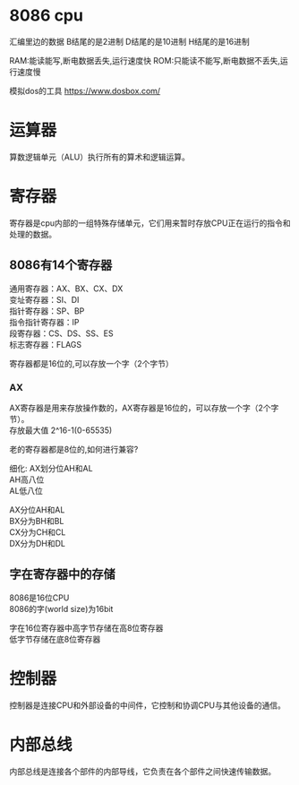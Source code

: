 # 8086 cpu

汇编里边的数据
B结尾的是2进制
D结尾的是10进制
H结尾的是16进制

RAM:能读能写,断电数据丢失,运行速度快
ROM:只能读不能写,断电数据不丢失,运行速度慢

模拟dos的工具
https://www.dosbox.com/

# 运算器

算数逻辑单元（ALU）执行所有的算术和逻辑运算。

# 寄存器

寄存器是cpu内部的一组特殊存储单元，它们用来暂时存放CPU正在运行的指令和处理的数据。

## 8086有14个寄存器

通用寄存器：AX、BX、CX、DX  
变址寄存器：SI、DI  
指针寄存器：SP、BP  
指令指针寄存器：IP  
段寄存器：CS、DS、SS、ES  
标志寄存器：FLAGS

寄存器都是16位的,可以存放一个字（2个字节）

### AX

AX寄存器是用来存放操作数的，AX寄存器是16位的，可以存放一个字（2个字节）。  
存放最大值 2^16-1(0-65535)

老的寄存器都是8位的,如何进行兼容?

细化: AX划分位AH和AL  
AH高八位  
AL低八位

AX分位AH和AL  
BX分为BH和BL  
CX分为CH和CL  
DX分为DH和DL

## 字在寄存器中的存储  
8086是16位CPU  
8086的字(world size)为16bit  

字在16位寄存器中高字节存储在高8位寄存器  
低字节存储在底8位寄存器  


# 控制器

控制器是连接CPU和外部设备的中间件，它控制和协调CPU与其他设备的通信。

# 内部总线

内部总线是连接各个部件的内部导线，它负责在各个部件之间快速传输数据。



